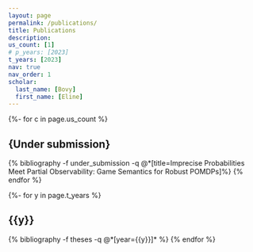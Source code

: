 ```yaml
---
layout: page
permalink: /publications/
title: Publications
description: 
us_count: [1]
# p_years: [2023]
t_years: [2023]
nav: true
nav_order: 1
scholar:
  last_name: [Bovy]
  first_name: [Eline]
---
```

<!-- _pages/publications.md -->
<div class="publications">

{%- for c in page.us_count %}
  <h2 class="under_submission">{Under submission}</h2>
  {% bibliography -f under_submission -q @*[title=Imprecise Probabilities Meet Partial Observability: Game Semantics for Robust POMDPs]%}
{% endfor %}

<!-- {%- for y in page.p_years %}
  <h2 class="year">{{y}}</h2>
  {% bibliography -f papers -q @*[year={{y}}]* %}
{% endfor %} -->

{%- for y in page.t_years %}
  <h2 class="year">{{y}}</h2>
  {% bibliography -f theses -q @*[year={{y}}]* %}
{% endfor %}

</div>
